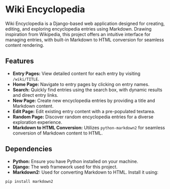 # Wiki Encyclopedia

Wiki Encyclopedia is a Django-based web application designed for creating, editing, and exploring encyclopedia entries using Markdown. Drawing inspiration from Wikipedia, this project offers an intuitive interface for managing entries, with built-in Markdown to HTML conversion for seamless content rendering.

## Features

- **Entry Pages:** View detailed content for each entry by visiting `/wiki/TITLE`.
- **Home Page:** Navigate to entry pages by clicking on entry names.
- **Search:** Quickly find entries using the search box, with dynamic results and direct entry links.
- **New Page:** Create new encyclopedia entries by providing a title and Markdown content.
- **Edit Page:** Edit existing entry content with a pre-populated textarea.
- **Random Page:** Discover random encyclopedia entries for a diverse exploration experience.
- **Markdown to HTML Conversion:** Utilizes `python-markdown2` for seamless conversion of Markdown content to HTML.

## Dependencies

- **Python:** Ensure you have Python installed on your machine.
- **Django:** The web framework used for this project.
- **Markdown2:** Used for converting Markdown to HTML. Install it using:
```bash
pip install markdown2


